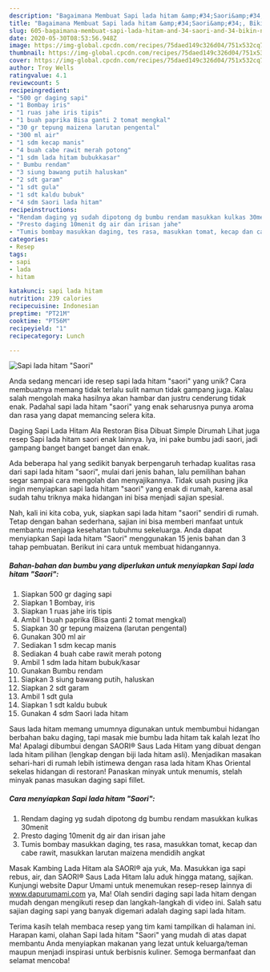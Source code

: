 ```yaml
---
description: "Bagaimana Membuat Sapi lada hitam &amp;#34;Saori&amp;#34;, Bikin Ngiler"
title: "Bagaimana Membuat Sapi lada hitam &amp;#34;Saori&amp;#34;, Bikin Ngiler"
slug: 605-bagaimana-membuat-sapi-lada-hitam-and-34-saori-and-34-bikin-ngiler
date: 2020-05-30T08:53:56.948Z
image: https://img-global.cpcdn.com/recipes/75daed149c326d04/751x532cq70/sapi-lada-hitam-saori-foto-resep-utama.jpg
thumbnail: https://img-global.cpcdn.com/recipes/75daed149c326d04/751x532cq70/sapi-lada-hitam-saori-foto-resep-utama.jpg
cover: https://img-global.cpcdn.com/recipes/75daed149c326d04/751x532cq70/sapi-lada-hitam-saori-foto-resep-utama.jpg
author: Troy Wells
ratingvalue: 4.1
reviewcount: 5
recipeingredient:
- "500 gr daging sapi"
- "1 Bombay iris"
- "1 ruas jahe iris tipis"
- "1 buah paprika Bisa ganti 2 tomat mengkal"
- "30 gr tepung maizena larutan pengental"
- "300 ml air"
- "1 sdm kecap manis"
- "4 buah cabe rawit merah potong"
- "1 sdm lada hitam bubukkasar"
- " Bumbu rendam"
- "3 siung bawang putih haluskan"
- "2 sdt garam"
- "1 sdt gula"
- "1 sdt kaldu bubuk"
- "4 sdm Saori lada hitam"
recipeinstructions:
- "Rendam daging yg sudah dipotong dg bumbu rendam masukkan kulkas 30menit"
- "Presto daging 10menit dg air dan irisan jahe"
- "Tumis bombay masukkan daging, tes rasa, masukkan tomat, kecap dan cabe rawit, masukkan larutan maizena mendidih angkat"
categories:
- Resep
tags:
- sapi
- lada
- hitam

katakunci: sapi lada hitam 
nutrition: 239 calories
recipecuisine: Indonesian
preptime: "PT21M"
cooktime: "PT56M"
recipeyield: "1"
recipecategory: Lunch

---
```



![Sapi lada hitam &#34;Saori&#34;](https://img-global.cpcdn.com/recipes/75daed149c326d04/751x532cq70/sapi-lada-hitam-saori-foto-resep-utama.jpg)

Anda sedang mencari ide resep sapi lada hitam &#34;saori&#34; yang unik? Cara membuatnya memang tidak terlalu sulit namun tidak gampang juga. Kalau salah mengolah maka hasilnya akan hambar dan justru cenderung tidak enak. Padahal sapi lada hitam &#34;saori&#34; yang enak seharusnya punya aroma dan rasa yang dapat memancing selera kita.

Daging Sapi Lada Hitam Ala Restoran Bisa Dibuat Simple Dirumah Lihat juga resep Sapi lada hitam saori enak lainnya. Iya, ini pake bumbu jadi saori, jadi gampang banget banget banget dan enak.

Ada beberapa hal yang sedikit banyak berpengaruh terhadap kualitas rasa dari sapi lada hitam &#34;saori&#34;, mulai dari jenis bahan, lalu pemilihan bahan segar sampai cara mengolah dan menyajikannya. Tidak usah pusing jika ingin menyiapkan sapi lada hitam &#34;saori&#34; yang enak di rumah, karena asal sudah tahu triknya maka hidangan ini bisa menjadi sajian spesial.


Nah, kali ini kita coba, yuk, siapkan sapi lada hitam &#34;saori&#34; sendiri di rumah. Tetap dengan bahan sederhana, sajian ini bisa memberi manfaat untuk membantu menjaga kesehatan tubuhmu sekeluarga. Anda dapat menyiapkan Sapi lada hitam &#34;Saori&#34; menggunakan 15 jenis bahan dan 3 tahap pembuatan. Berikut ini cara untuk membuat hidangannya.

<!--inarticleads1-->

##### Bahan-bahan dan bumbu yang diperlukan untuk menyiapkan Sapi lada hitam &#34;Saori&#34;:

1. Siapkan 500 gr daging sapi
1. Siapkan 1 Bombay, iris
1. Siapkan 1 ruas jahe iris tipis
1. Ambil 1 buah paprika (Bisa ganti 2 tomat mengkal)
1. Siapkan 30 gr tepung maizena (larutan pengental)
1. Gunakan 300 ml air
1. Sediakan 1 sdm kecap manis
1. Sediakan 4 buah cabe rawit merah potong
1. Ambil 1 sdm lada hitam bubuk/kasar
1. Gunakan  Bumbu rendam
1. Siapkan 3 siung bawang putih, haluskan
1. Siapkan 2 sdt garam
1. Ambil 1 sdt gula
1. Siapkan 1 sdt kaldu bubuk
1. Gunakan 4 sdm Saori lada hitam


Saus lada hitam memang umumnya digunakan untuk membumbui hidangan berbahan baku daging, tapi masak mie bumbu lada hitam tak kalah lezat lho Ma! Apalagi dibumbui dengan SAORI® Saus Lada Hitam yang dibuat dengan lada hitam pilihan (lengkap dengan biji lada hitam asli). Menjadikan masakan sehari-hari di rumah lebih istimewa dengan rasa lada hitam Khas Oriental sekelas hidangan di restoran! Panaskan minyak untuk menumis, stelah minyak panas masukan daging sapi fillet. 

<!--inarticleads2-->

##### Cara menyiapkan Sapi lada hitam &#34;Saori&#34;:

1. Rendam daging yg sudah dipotong dg bumbu rendam masukkan kulkas 30menit
1. Presto daging 10menit dg air dan irisan jahe
1. Tumis bombay masukkan daging, tes rasa, masukkan tomat, kecap dan cabe rawit, masukkan larutan maizena mendidih angkat


Masak Kambing Lada Hitam ala SAORI® aja yuk, Ma. Masukkan iga sapi rebus, air, dan SAORI® Saus Lada Hitam lalu aduk hingga matang, sajikan. Kunjungi website Dapur Umami untuk menemukan resep-resep lainnya di www.dapurumami.com ya, Ma! Olah sendiri daging sapi lada hitam dengan mudah dengan mengikuti resep dan langkah-langkah di video ini. Salah satu sajian daging sapi yang banyak digemari adalah daging sapi lada hitam. 

Terima kasih telah membaca resep yang tim kami tampilkan di halaman ini. Harapan kami, olahan Sapi lada hitam &#34;Saori&#34; yang mudah di atas dapat membantu Anda menyiapkan makanan yang lezat untuk keluarga/teman maupun menjadi inspirasi untuk berbisnis kuliner. Semoga bermanfaat dan selamat mencoba!
